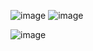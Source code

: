 ![image](https://github.com/user-attachments/assets/6eeee02e-2437-49bf-80d5-3b4c57163d0c)
![image](https://github.com/user-attachments/assets/1521ce44-828e-4236-8c07-ecf98ded5c68)

![image](https://github.com/user-attachments/assets/e409d2b9-6ccd-4e4d-b1a1-64087f055cf9)
